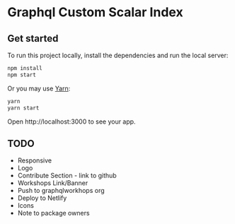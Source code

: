 # Graphql Custom Scalar Index

## Get started

To run this project locally, install the dependencies and run the local server:

```sh
npm install
npm start
```

Or you may use [Yarn](https://http://yarnpkg.com/):

```sh
yarn
yarn start
```

Open http://localhost:3000 to see your app.

## TODO

- Responsive
- Logo
- Contribute Section - link to github
- Workshops Link/Banner
- Push to graphqlworkhops org
- Deploy to Netlify
- Icons
- Note to package owners
